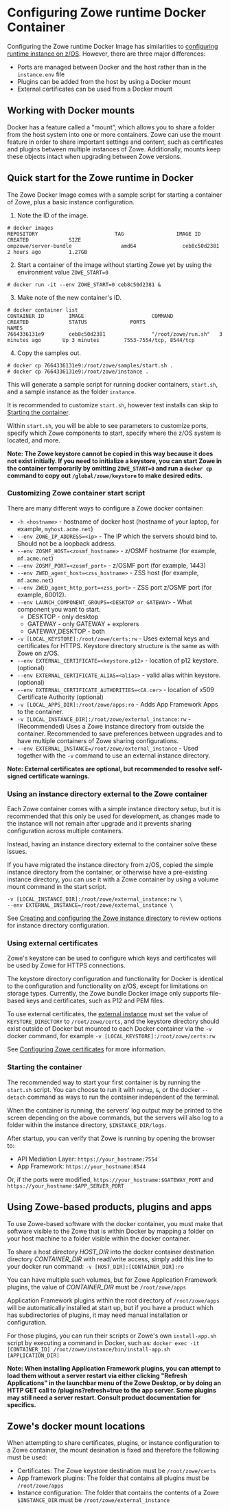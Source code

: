 # Configuring Zowe runtime Docker Container <Badge text="Technical Preview"/>

Configuring the Zowe runtime Docker Image has similarities to [configuring runtime instance on z/OS](configure-instance-directory.md). However, there are three major differences:

- Ports are managed between Docker and the host rather than in the `instance.env` file
- Plugins can be added from the host by using a Docker mount
- External certificates can be used from a Docker mount

## Working with Docker mounts <Badge text="Technical Preview"/>

Docker has a feature called a "mount", which allows you to share a folder from the host system into one or more containers.
Zowe can use the mount feature in order to share important settings and content, such as certificates and plugins between multiple instances of Zowe. Additionally, mounts keep these objects intact when upgrading between Zowe versions.

## Quick start for the Zowe runtime in Docker <Badge text="Technical Preview"/>

The Zowe Docker Image comes with a sample script for starting a container of Zowe, plus a basic instance configuration.

1. Note the ID of the image.

```
# docker images
REPOSITORY                         TAG                 IMAGE ID            CREATED             SIZE
ompzowe/server-bundle                amd64               ceb8c50d2381        2 hours ago         1.27GB
```

2. Start a container of the image without starting Zowe yet by using the environment value `ZOWE_START=0`

```
# docker run -it --env ZOWE_START=0 ceb8c50d2381 &
```

3. Make note of the new container's ID.

```
# docker container list
CONTAINER ID        IMAGE                      COMMAND               CREATED             STATUS              PORTS                                                            NAMES
7664336131e9        ceb8c50d2381               "/root/zowe/run.sh"   3 minutes ago       Up 3 minutes        7553-7554/tcp, 8544/tcp    
```

4. Copy the samples out.

```
# docker cp 7664336131e9:/root/zowe/samples/start.sh .
# docker cp 7664336131e9:/root/zowe/instance .
```

This will generate a sample script for running docker containers, `start.sh`, and a sample instance as the folder `instance`.

It is recommended to customize `start.sh`, however test installs can skip to [Starting the container](#starting-the-container).

Within `start.sh`, you will be able to see parameters to customize ports, specify which Zowe components to start, specify where the z/OS system is located, and more.

**Note: The Zowe keystore cannot be copied in this way because it does not exist initially. If you need to initialize a keystore, you can start Zowe in the container temporarily by omitting `ZOWE_START=0` and run a `docker cp` command to copy out `/global/zowe/keystore` to make desired edits.**

### Customizing Zowe container start script <Badge text="Technical Preview"/>

There are many different ways to configure a Zowe docker container:

- `-h <hostname>` - hostname of docker host (hostname of your laptop, for example,  `myhost.acme.net`)
- `--env ZOWE_IP_ADDRESS=<ip>` - The IP which the servers should bind to. Should not be a loopback address.
- `--env ZOSMF_HOST=<zosmf_hostname>` - z/OSMF hostname (for example, `mf.acme.net`)
- `--env ZOSMF_PORT=<zosmf_port>` - z/OSMF port (for example, 1443)
- `--env ZWED_agent_host=<zss_hostname>` - ZSS host (for example, `mf.acme.net`)
- `--env ZWED_agent_http_port=<zss_port>` - ZSS port z/OSMF port (for example, 60012).
- `--env LAUNCH_COMPONENT_GROUPS=<DESKTOP or GATEWAY>` - What component you want to start.
  - DESKTOP - only desktop
  - GATEWAY - only GATEWAY + explorers
  - GATEWAY,DESKTOP - both
- `-v [LOCAL_KEYSTORE]:/root/zowe/certs:rw` - Uses external keys and certificates for HTTPS. Keystore directory structure is the same as with Zowe on z/OS.
- `--env EXTERNAL_CERTIFICATE=<keystore.p12>` - location of p12 keystore. (optional)
- `--env EXTERNAL_CERTIFICATE_ALIAS=<alias>` - valid alias within keystore. (optional)
- `--env EXTERNAL_CERTIFICATE_AUTHORITIES=<CA.cer>` - location of x509 Certificate Authority (optional)
- `-v [LOCAL_APPS_DIR]:/root/zowe/apps:ro` - Adds App Framework Apps to the container.
- `-v [LOCAL_INSTANCE_DIR]:/root/zowe/external_instance:rw` - (Recommended) Uses a Zowe instance directory from outside the container. Recommended to save preferences between upgrades and to have multiple containers of Zowe sharing configurations.
- `--env EXTERNAL_INSTANCE=/root/zowe/external_instance` - Used together with the `-v` command to use an external instance directory.


**Note: External certificates are optional, but recommended to resolve self-signed certificate warnings.**

### Using an instance directory external to the Zowe container <Badge text="Technical Preview"/>
Each Zowe container comes with a simple instance directory setup, but it is recommended that this only be used for development, as changes made to the instance will not remain after upgrade and it prevents sharing configuration across multiple containers.

Instead, having an instance directory external to the container solve these issues.

If you have migrated the instance directory from z/OS, copied the simple instance directory from the container, or otherwise have a pre-existing instance directory, you can use it with a Zowe container by using a volume mount command in the start script.

```
-v [LOCAL_INSTANCE_DIR]:/root/zowe/external_instance:rw \
--env EXTERNAL_INSTANCE=/root/zowe/external_instance \
```

See [Creating and configuring the Zowe instance directory](configure-instance-directory.md#reviewing-the-instance-env-file) to review options for instance directory configuration.


### Using external certificates <Badge text="Technical Preview"/>
Zowe's keystore can be used to configure which keys and certificates will be used by Zowe for HTTPS connections.

The keystore directory configuration and functionality for Docker is identical to the configuration and functionality on z/OS, except for limitations on storage types.
Currently, the Zowe bundle Docker image only supports file-based keys and certificates, such as P12 and PEM files.

To use external certificates, the [external instance](#using-an-instance-directory-external-to-the-zowe-container) must set the value of `KEYSTORE_DIRECTORY` to `/root/zowe/certs`, and the keystore directory should exist outside of Docker but mounted to each Docker container via the `-v` docker command, for example `-v [LOCAL_KEYSTORE]:/root/zowe/certs:rw`

See [Configuring Zowe certificates](configure-certificates.md) for more information.

### Starting the container <Badge text="Technical Preview"/>
The recommended way to start your first container is by running the `start.sh` script.
You can choose to run it with `nohup`, `&`, or the docker `--detach` command as ways to run the container independent of the terminal.

When the container is running, the servers' log output may be printed to the screen depending on the above commands, but the servers will also log to a folder within the instance directory, `$INSTANCE_DIR/logs`.

After startup, you can verify that Zowe is running by opening the browser to:

 - API Mediation Layer: `https://your_hostname:7554`
 - App Framework: `https://your_hostname:8544`

Or, if the ports were modified, `https://your_hostname:$GATEWAY_PORT` and `https://your_hostname:$APP_SERVER_PORT`

## Using Zowe-based products, plugins and apps <Badge text="Technical Preview"/>
To use Zowe-based software with the docker container, you must make that software visible to the Zowe that is within Docker by mapping a folder on your host machine to a folder visible within the docker container.

To share a host directory *HOST_DIR* into the docker container destination directory *CONTAINER_DIR* with read/write access, simply add this line to your docker run command: `-v [HOST_DIR]:[CONTAINER_DIR]:ro`

You can have multiple such volumes, but for Zowe Application Framework plugins, the value of *CONTAINER_DIR* must be `/root/zowe/apps`

Application Framework plugins within the root directory of ```/root/zowe/apps``` will be automatically installed at start up, but if you have a product which has subdirectories of plugins, it may need manual installation or configuration.

For those plugins, you can run their scripts or Zowe's own `install-app.sh` script by executing a command in Docker, such as:
```docker exec -it [CONTAINER_ID] /root/zowe/instance/bin/install-app.sh [APPLICATION_DIR]```

**Note: When installing Application Framework plugins, you can attempt to load them without a server restart via either clicking "Refresh Applications" in the launchbar menu of the Zowe Desktop, or by doing an HTTP GET call to /plugins?refresh=true to the app server. Some plugins may still need a server restart. Consult product documentation for specifics.**

## Zowe's docker mount locations <Badge text="Technical Preview"/>

When attempting to share certificates, plugins, or instance configuration to a Zowe container, the mount desination is fixed and therefore the following must be used:

- Certificates: The Zowe keystore destination must be `/root/zowe/certs`
- App framework plugins: The folder that contains all plugins must be `/root/zowe/apps`
- Instance configuration: The folder that contains the contents of a Zowe `$INSTANCE_DIR` must be `/root/zowe/external_instance`